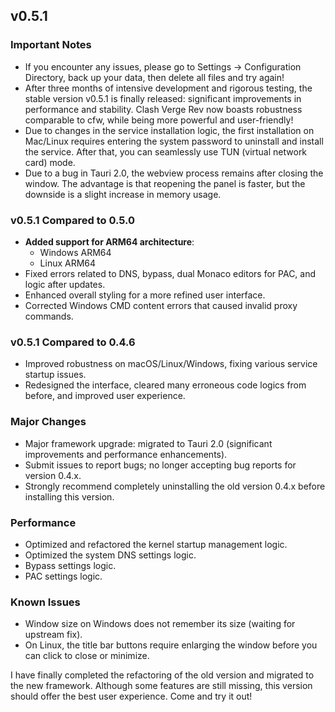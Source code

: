 ## v0.5.1

### Important Notes

- If you encounter any issues, please go to Settings → Configuration Directory, back up your data, then delete all files and try again!
- After three months of intensive development and rigorous testing, the stable version v0.5.1 is finally released: significant improvements in performance and stability. Clash Verge Rev now boasts robustness comparable to cfw, while being more powerful and user-friendly!
- Due to changes in the service installation logic, the first installation on Mac/Linux requires entering the system password to uninstall and install the service. After that, you can seamlessly use TUN (virtual network card) mode.
- Due to a bug in Tauri 2.0, the webview process remains after closing the window. The advantage is that reopening the panel is faster, but the downside is a slight increase in memory usage.

### v0.5.1 Compared to 0.5.0

- **Added support for ARM64 architecture**:
  - Windows ARM64
  - Linux ARM64
- Fixed errors related to DNS, bypass, dual Monaco editors for PAC, and logic after updates.
- Enhanced overall styling for a more refined user interface.
- Corrected Windows CMD content errors that caused invalid proxy commands.

### v0.5.1 Compared to 0.4.6

- Improved robustness on macOS/Linux/Windows, fixing various service startup issues.
- Redesigned the interface, cleared many erroneous code logics from before, and improved user experience.

### Major Changes

- Major framework upgrade: migrated to Tauri 2.0 (significant improvements and performance enhancements).
- Submit issues to report bugs; no longer accepting bug reports for version 0.4.x.
- Strongly recommend completely uninstalling the old version 0.4.x before installing this version.

### Performance

- Optimized and refactored the kernel startup management logic.
- Optimized the system DNS settings logic.
- Bypass settings logic.
- PAC settings logic.

### Known Issues

- Window size on Windows does not remember its size (waiting for upstream fix).
- On Linux, the title bar buttons require enlarging the window before you can click to close or minimize.

I have finally completed the refactoring of the old version and migrated to the new framework. Although some features are still missing, this version should offer the best user experience. Come and try it out!
